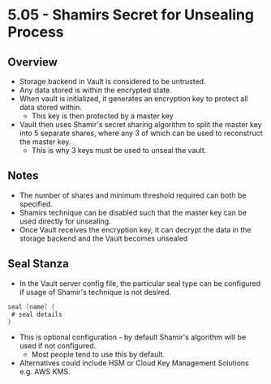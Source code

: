 # 5.05 - Shamirs Secret for Unsealing Process

## Overview

- Storage backend in Vault is considered to be untrusted.
- Any data stored is within the encrypted state.
- When vault is initialized, it generates an encryption key to protect all data stored within.
  - This key is then protected by a master key
- Vault then uses Shamir's secret sharing algorithm to split the master key into 5 separate shares, where any 3 of which can be used to reconstruct the master key.
  - This is why 3 keys must be used to unseal the vault.

## Notes

- The number of shares and minimum threshold required can both be specified.
- Shamirs technique can be disabled such that the master key can be used directly for unsealing.
- Once Vault receives the encryption key, it can decrypt the data in the storage backend and the Vault becomes unsealed

## Seal Stanza

- In the Vault server config file, the particular seal type can be configured if usage of Shamir's technique is not desired.

```go
seal [name] {
 # seal details
}
```

- This is optional configuration -  by default Shamir's algorithm will be used if not configured.
  - Most people tend to use this by default.
- Alternatives could include HSM or Cloud Key Management Solutions e.g. AWS KMS.

